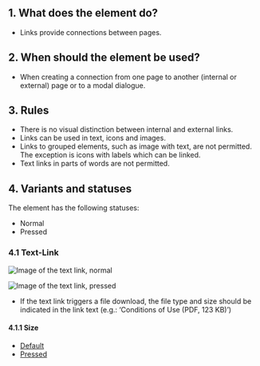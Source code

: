 ## 1. What does the element do?
*   Links provide connections between pages.

## 2. When should the element be used?
*   When creating a connection from one page to another (internal or external) page or to a modal dialogue.

## 3. Rules
*   There is no visual distinction between internal and external links.
*   Links can be used in text, icons and images.
*   Links to grouped elements, such as image with text, are not permitted. The exception is icons with labels which can be linked.
*   Text links in parts of words are not permitted.


## 4. Variants and statuses
The element has the following statuses: 
*   Normal
*   Pressed

### 4.1 Text-Link
![Image of the text link, normal](https://raw.githubusercontent.com/sbb-design-systems/sbb-design-system/master/mobile/elements/link/images/ME07_default.png 'class: image')

![Image of the text link, pressed](https://raw.githubusercontent.com/sbb-design-systems/sbb-design-system/master/mobile/elements/link/images/ME07_pressed.png 'class: image')

*   If the text link triggers a file download, the file type and size should be indicated in the link text (e.g.: ‘Conditions of Use (PDF, 123 KB)’)

#### 4.1.1 Size
*   [Default](https://sbb.invisionapp.com/d/main#/console/14051805/313166953/inspect)
*   [Pressed](https://sbb.invisionapp.com/d/main#/console/14051805/313229755/inspect)